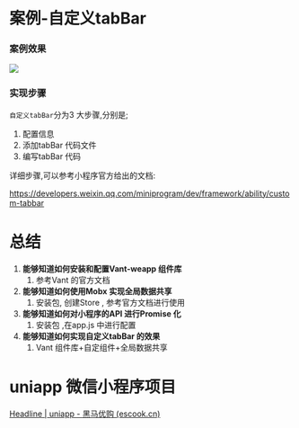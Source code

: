 # 案例-自定义tabBar

### 案例效果

![](D:\学习\wanye\HTML\微信小程序\笔记\img\33-1.png)





### 实现步骤

`自定义tabBar`分为3 大步骤,分别是;

1. 配置信息
2. 添加tabBar 代码文件
3. 编写tabBar 代码

详细步骤,可以参考小程序官方给出的文档:

https://developers.weixin.qq.com/miniprogram/dev/framework/ability/custom-tabbar





# 总结

1. **能够知道如何安装和配置Vant-weapp 组件库**
   1. 参考Vant 的官方文档
2. **能够知道如何使用Mobx 实现全局数据共享**
   1. 安装包, 创建Store , 参考官方文档进行使用
3. **能够知道如何对小程序的API 进行Promise 化**
   1. 安装包 ,在app.js 中进行配置
4. **能够知道如何实现自定义tabBar 的效果**
   1. Vant 组件库+自定组件+全局数据共享



# uniapp 微信小程序项目

 [Headline | uniapp - 黑马优购 (escook.cn)](https://www.escook.cn/docs-uni-shop/) 

